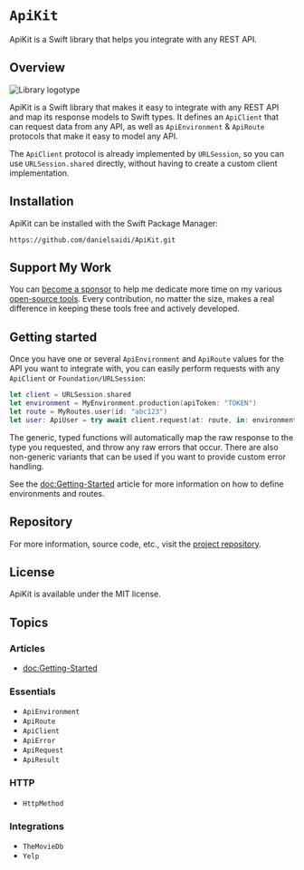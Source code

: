 # ``ApiKit``

ApiKit is a Swift library that helps you integrate with any REST API.


## Overview

![Library logotype](Logo.png)

ApiKit is a Swift library that makes it easy to integrate with any REST API and map its response models to Swift types. It defines an ``ApiClient`` that can request data from any API, as well as ``ApiEnvironment`` & ``ApiRoute`` protocols that make it easy to model any API. 

The ``ApiClient`` protocol is already implemented by ``URLSession``, so you can use ``URLSession.shared`` directly, without having to create a custom client implementation.



## Installation

ApiKit can be installed with the Swift Package Manager:

```
https://github.com/danielsaidi/ApiKit.git
```


## Support My Work

You can [become a sponsor][Sponsors] to help me dedicate more time on my various [open-source tools][OpenSource]. Every contribution, no matter the size, makes a real difference in keeping these tools free and actively developed.



## Getting started

Once you have one or several ``ApiEnvironment`` and ``ApiRoute`` values for the API you want to integrate with, you can easily perform requests with any ``ApiClient`` or ``Foundation/URLSession``:

```swift
let client = URLSession.shared
let environment = MyEnvironment.production(apiToken: "TOKEN")
let route = MyRoutes.user(id: "abc123") 
let user: ApiUser = try await client.request(at: route, in: environment)
```

The generic, typed functions will automatically map the raw response to the type you requested, and throw any raw errors that occur. There are also non-generic variants that can be used if you want to provide custom error handling.

See the <doc:Getting-Started> article for more information on how to define environments and routes.



## Repository

For more information, source code, etc., visit the [project repository](https://github.com/danielsaidi/ApiKit).



## License

ApiKit is available under the MIT license.



## Topics

### Articles

- <doc:Getting-Started>

### Essentials

- ``ApiEnvironment``
- ``ApiRoute``
- ``ApiClient``
- ``ApiError``
- ``ApiRequest``
- ``ApiResult``

### HTTP

- ``HttpMethod``

### Integrations

- ``TheMovieDb``
- ``Yelp``



[Email]: mailto:daniel.saidi@gmail.com
[Website]: https://danielsaidi.com
[GitHub]: https://github.com/danielsaidi
[OpenSource]: https://danielsaidi.com/opensource
[Sponsors]: https://github.com/sponsors/danielsaidi
